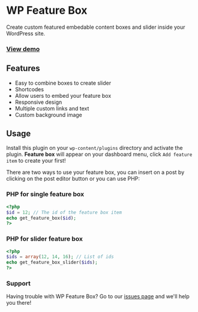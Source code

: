 # WP Feature Box

Create custom featured embedable content boxes and slider inside your WordPress site.

### [View demo](http://cardume.art.br/wp-feature-box/)

## Features

- Easy to combine boxes to create slider
- Shortcodes
- Allow users to embed your feature box
- Responsive design
- Multiple custom links and text
- Custom background image

## Usage

Install this plugin on your `wp-content/plugins` directory and activate the plugin. **Feature box** will appear on your dashboard menu, click `Add feature item` to create your first!

There are two ways to use your feature box, you can insert on a post by clicking on the post editor button or you can use PHP:

### PHP for single feature box

```php
<?php
$id = 12; // The id of the feature box item
echo get_feature_box($id);
?>
```

### PHP for slider feature box

```php
<?php
$ids = array(12, 14, 16); // List of ids
echo get_feature_box_slider($ids);
?>
```

### Support

Having trouble with WP Feature Box? Go to our [issues page](https://github.com/oeco/wp-feature-box/issues) and we'll help you there!
